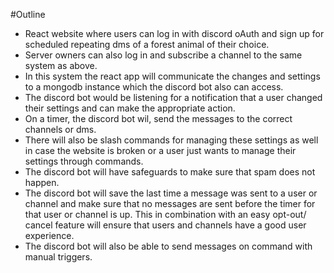 #Outline

- React website where users can log in with discord oAuth and sign up for scheduled repeating dms of a forest animal of their choice.
- Server owners can also log in and subscribe a channel to the same system as above.
- In this system the react app will communicate the changes and settings to a mongodb instance which the discord bot also can access.
- The discord bot would be listening for a notification that a user changed their settings and can make the appropriate action.
- On a timer, the discord bot wil, send the messages to the correct channels or dms.
- There will also be slash commands for managing these settings as well in case the website is broken or a user just wants to manage their settings through commands.
- The discord bot will have safeguards to make sure that spam does not happen.
- The discord bot will save the last time a message was sent to a user or channel and make sure that no messages are sent before the timer for that user or channel is up. This in combination with an easy opt-out/ cancel feature will ensure that users and channels have a good user experience.
- The discord bot will also be able to send messages on command with manual triggers.
